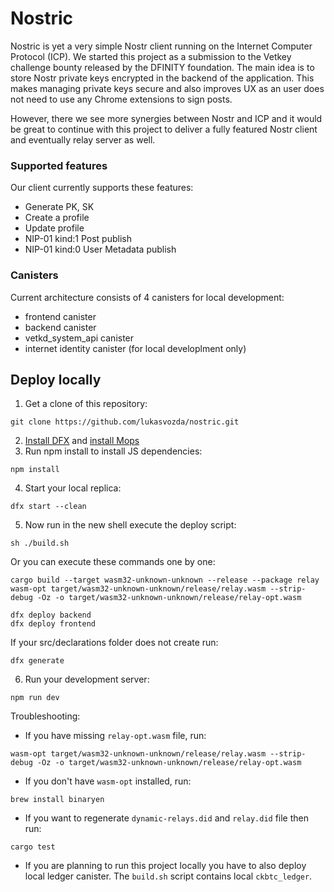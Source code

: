 # Nostric

Nostric is yet a very simple Nostr client running on the Internet Computer Protocol (ICP). We started this project as a submission to the Vetkey challenge bounty released by the DFINITY foundation. The main idea is to store Nostr private keys encrypted in the backend of the application. This makes managing private keys secure and also improves UX as an user does not need to use any Chrome extensions to sign posts.

However, there we see more synergies between Nostr and ICP and it would be great to continue with this project to deliver a fully featured Nostr client and eventually relay server as well.

### Supported features

Our client currently supports these features:

- Generate PK, SK
- Create a profile
- Update profile
- NIP-01 kind:1 Post publish
- NIP-01 kind:0 User Metadata publish

### Canisters

Current architecture consists of 4 canisters for local development:

- frontend canister
- backend canister
- vetkd_system_api canister
- internet identity canister (for local developlment only)

## Deploy locally

1. Get a clone of this repository:

```
git clone https://github.com/lukasvozda/nostric.git
```

2. [Install DFX](https://sdk.dfinity.org/docs/quickstart/local-quickstart.html) and [install Mops](https://docs.mops.one/quick-start)
3. Run npm install to install JS dependencies:

```
npm install
```

4. Start your local replica:

```
dfx start --clean
```

5. Now run in the new shell execute the deploy script:

```
sh ./build.sh
```

Or you can execute these commands one by one:

```
cargo build --target wasm32-unknown-unknown --release --package relay
wasm-opt target/wasm32-unknown-unknown/release/relay.wasm --strip-debug -Oz -o target/wasm32-unknown-unknown/release/relay-opt.wasm

dfx deploy backend
dfx deploy frontend
```

If your src/declarations folder does not create run:

```
dfx generate
```

6. Run your development server:

```
npm run dev
```

Troubleshooting:

- If you have missing `relay-opt.wasm` file, run:

```
wasm-opt target/wasm32-unknown-unknown/release/relay.wasm --strip-debug -Oz -o target/wasm32-unknown-unknown/release/relay-opt.wasm
```

- If you don't have `wasm-opt` installed, run:

```
brew install binaryen
```

- If you want to regenerate `dynamic-relays.did` and `relay.did` file then run:

```
cargo test
```

- If you are planning to run this project locally you have to also deploy local ledger canister. The `build.sh` script contains local `ckbtc_ledger`.
